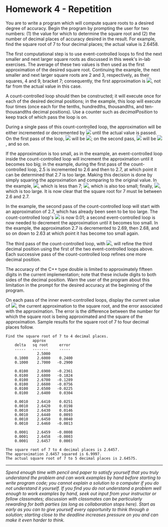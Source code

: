 # Homework 4 - Repetition

You are to write a program which will compute square roots to a desired degree of accuracy. Begin the program by prompting the user for two numbers: (1) the value for which to determine the square root and (2) the number of decimal places of accuracy desired in the result. For example, find the square root of 7 to four decimal places; the actual value is 2.6458.

The first computational step is to use event-controlled loops to find the next smaller and next larger square roots as discussed in this week's in-lab exercises. The average of these two values is then used as the first approximation of the desired square root. Continuing the example, the next smaller and next larger square roots are 2 and 3, respectively, as their squares, 4 and 9, bracket 7; consequently, the first approximation is <img src="https://render.githubusercontent.com/render/math?math=(2%2b3)/2=2.5">, not far from the actual value in this case.

A count-controlled loop should then be constructed; it will execute once for each of the desired decimal positions; in the example, this loop will execute four times (once each for the tenths, hundredths, thousandths, and ten-thousandths decimal positions). Use a counter such as *decimalPosition* to keep track of which pass the loop is on.

During a single pass of this count-controlled loop, the approximation will be either incremented or decremented by <img src="https://render.githubusercontent.com/render/math?math=\Delta = {1}/{10^{decimalPosition}}"> until the actual value is passed. On the first pass of the loop, <img src="https://render.githubusercontent.com/render/math?math=\Delta"> will be <img src="https://render.githubusercontent.com/render/math?math={1}/{10^1} = 0.1">; on the second pass, <img src="https://render.githubusercontent.com/render/math?math=\Delta"> will be <img src="https://render.githubusercontent.com/render/math?math=1/10^2 = 0.01">, and so on.

If the approximation is too small, as in the example, an event-controlled loop inside the count-controlled loop will increment the approximation until it becomes too big; in the example, during the first pass of the count-controlled loop, 2.5 is incremented to 2.6 and then to 2.7, at which point it can be determined that 2.7 is too large. Making this decision is done by simply squaring the approximation and comparing to the original value. In the example, <img src="https://render.githubusercontent.com/render/math?math=2.5*2.5 = 6.25">, which is less than 7; <img src="https://render.githubusercontent.com/render/math?math=2.6*2.6 = 6.76">, which is also too small; finally, <img src="https://render.githubusercontent.com/render/math?math=2.7*2.7 = 7.29">, which is too large. It is now clear that the square root for 7 must lie between 2.6 and 2.7.

In the example, the second pass of the count-controlled loop will start with an approximation of 2.7, which has already been seen to be too large. The count-controlled loop's <img src="https://render.githubusercontent.com/render/math?math=\Delta"> is now 0.01; a second event-controlled loop is now needed to decrement the approximation until it becomes too small. In the example, the approximation 2.7 is decremented to 2.69, then 2.68, and so on down to 2.63 at which point it has become too small again.

The third pass of the count-controlled loop, with <img src="https://render.githubusercontent.com/render/math?math=\Delta = 0.001">, will refine the third decimal position using the first of the two event-controlled loops above. Each successive pass of the count-controlled loop refines one more decimal position.

The accuracy of the C++ type double is limited to approximately fifteen digits in the current implementation; note that these include digits to both sides of the decimal position. Warn the user of the program about this limitation in the prompt for the desired accuracy at the beginning of the program.

On each pass of the inner event-controlled loops, display the current value of <img src="https://render.githubusercontent.com/render/math?math=\Delta">, the current approximation to the square root, and the error associated with the approximation. The error is the difference between the number for which the square root is being approximated and the square of the approximation. Sample results for the square root of 7 to four decimal places follow. 

    Find the square root of 7 to 4 decimal places.
                approx          
        delta   sq root     error
        -----   -------     -----
                  2.5000
        0.1000    2.6000    0.2400
        0.1000    2.7000   -0.2900

        0.0100    2.6900   -0.2361
        0.0100    2.6800   -0.1824
        0.0100    2.6700   -0.1289
        0.0100    2.6600   -0.0756
        0.0100    2.6500   -0.0225
        0.0100    2.6400    0.0304

        0.0010    2.6410    0.0251
        0.0010    2.6420    0.0198
        0.0010    2.6430    0.0146
        0.0010    2.6440    0.0093
        0.0010    2.6450    0.0040
        0.0010    2.6460   -0.0013

        0.0001    2.6459   -0.0008
        0.0001    2.6458   -0.0003
        0.0001    2.6457    0.0003

    The square root of 7 to 4 decimal places is 2.6457.
    The approximation 2.6457 squared is 6.9997.
    The actual square root of 7 to 5 decimal places is 2.64575.

----
*Spend enough time with pencil and paper to satisfy yourself that you truly understand the problem and can work examples by hand before starting to write program code; you cannot explain a solution to a computer if you do not understand it yourself. If you find you do not understand a problem well enough to work examples by hand, seek out input from your instructor or fellow classmates; discussion with classmates can be particularly rewarding for both parties (as long as collaboration stops here). Start as early as you can to give yourself every opportunity to think through a solution; starting close to the deadline increases pressure on you and can make it even harder to think.*